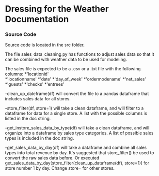 # Dressing for the Weather Documentation

### Source Code

Source code is located in the src folder.

The file sales_data_cleaning.py has functions to adjust sales data so that it can be combined with weather data to be used for modeling.

The sales file is expected to be a .csv or a .txt file with the following columns:
    *'locationid'<br/>
    *'locationname'
    *'date'
    *'day_of_week'
    *'ordermodename'
    *'net_sales'
    *'guests'
    *'checks'
    *'entrees'

-clean_up_dateframe(df) will convert the file to a pandas dataframe that includes sales data for all stores.

-store_filter(df, store=1) will take a clean dataframe, and will filter to a dataframe for data for a single store. A list with the possible columns is listed in the doc string.

-get_instore_sales_data_by_type(df) will take a clean dataframe, and will organize into a dataframe by sales type categories. A list of possible sales types is included in the doc string.

-get_sales_data_by_day(df) will take a dataframe and combine all sales types into total revenue by day. It's suggested that store_filter() be used to convert the raw sales data before. Or executed get_sales_data_by_day(store_filter(clean_up_dataframe(df), store=1)) for store number 1 by day. Change store= for other stores.


